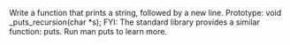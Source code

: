 Write a function that prints a string, followed by a new line. Prototype: void _puts_recursion(char *s); FYI: The standard library provides a similar function: puts. Run man puts to learn more.
